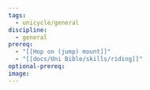 ```yaml
---
tags:
  - unicycle/general
discipline:
  - general
prereq:
  - "[[Hop on (jump) mount]]"
  - "[[docs/Uni Bible/skills/riding]]"
optional-prereq: 
image: 
---
```

